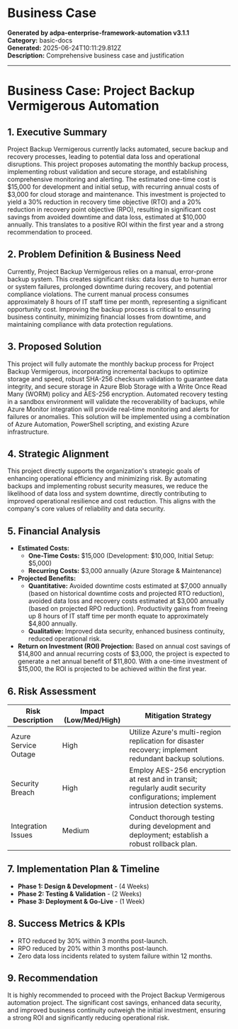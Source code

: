 # Business Case

**Generated by adpa-enterprise-framework-automation v3.1.1**  
**Category:** basic-docs  
**Generated:** 2025-06-24T10:11:29.812Z  
**Description:** Comprehensive business case and justification

---

# Business Case: Project Backup Vermigerous Automation

## 1. Executive Summary

Project Backup Vermigerous currently lacks automated, secure backup and recovery processes, leading to potential data loss and operational disruptions. This project proposes automating the monthly backup process, implementing robust validation and secure storage, and establishing comprehensive monitoring and alerting.  The estimated one-time cost is $15,000 for development and initial setup, with recurring annual costs of $3,000 for cloud storage and maintenance.  This investment is projected to yield a 30% reduction in recovery time objective (RTO) and a 20% reduction in recovery point objective (RPO), resulting in significant cost savings from avoided downtime and data loss, estimated at $10,000 annually. This translates to a positive ROI within the first year and a strong recommendation to proceed.


## 2. Problem Definition & Business Need

Currently, Project Backup Vermigerous relies on a manual, error-prone backup system. This creates significant risks:  data loss due to human error or system failures, prolonged downtime during recovery, and potential compliance violations.  The current manual process consumes approximately 8 hours of IT staff time per month, representing a significant opportunity cost.  Improving the backup process is critical to ensuring business continuity, minimizing financial losses from downtime, and maintaining compliance with data protection regulations.


## 3. Proposed Solution

This project will fully automate the monthly backup process for Project Backup Vermigerous, incorporating incremental backups to optimize storage and speed, robust SHA-256 checksum validation to guarantee data integrity, and secure storage in Azure Blob Storage with a Write Once Read Many (WORM) policy and AES-256 encryption.  Automated recovery testing in a sandbox environment will validate the recoverability of backups, while Azure Monitor integration will provide real-time monitoring and alerts for failures or anomalies.  This solution will be implemented using a combination of Azure Automation, PowerShell scripting, and existing Azure infrastructure.


## 4. Strategic Alignment

This project directly supports the organization's strategic goals of enhancing operational efficiency and minimizing risk.  By automating backups and implementing robust security measures, we reduce the likelihood of data loss and system downtime, directly contributing to improved operational resilience and cost reduction. This aligns with the company's core values of reliability and data security.


## 5. Financial Analysis

*   **Estimated Costs:**
    *   **One-Time Costs:** $15,000 (Development: $10,000, Initial Setup: $5,000)
    *   **Recurring Costs:** $3,000 annually (Azure Storage & Maintenance)
*   **Projected Benefits:**
    *   **Quantitative:**  Avoided downtime costs estimated at $7,000 annually (based on historical downtime costs and projected RTO reduction), avoided data loss and recovery costs estimated at $3,000 annually (based on projected RPO reduction).  Productivity gains from freeing up 8 hours of IT staff time per month equate to approximately $4,800 annually.
    *   **Qualitative:** Improved data security, enhanced business continuity, reduced operational risk.
*   **Return on Investment (ROI) Projection:** Based on annual cost savings of $14,800 and annual recurring costs of $3,000, the project is expected to generate a net annual benefit of $11,800.  With a one-time investment of $15,000, the ROI is projected to be achieved within the first year.


## 6. Risk Assessment

| Risk Description | Impact (Low/Med/High) | Mitigation Strategy |
|---|---|---|
| Azure Service Outage | High | Utilize Azure's multi-region replication for disaster recovery; implement redundant backup solutions. |
| Security Breach | High | Employ AES-256 encryption at rest and in transit; regularly audit security configurations; implement intrusion detection systems. |
| Integration Issues | Medium | Conduct thorough testing during development and deployment; establish a robust rollback plan. |


## 7. Implementation Plan & Timeline

*   **Phase 1: Design & Development** - (4 Weeks)
*   **Phase 2: Testing & Validation** - (2 Weeks)
*   **Phase 3: Deployment & Go-Live** - (1 Week)


## 8. Success Metrics & KPIs

*   RTO reduced by 30% within 3 months post-launch.
*   RPO reduced by 20% within 3 months post-launch.
*   Zero data loss incidents related to system failure within 12 months.


## 9. Recommendation

It is highly recommended to proceed with the Project Backup Vermigerous automation project. The significant cost savings, enhanced data security, and improved business continuity outweigh the initial investment, ensuring a strong ROI and significantly reducing operational risk.
